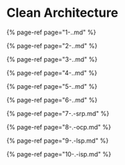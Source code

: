 # Clean Architecture

{% page-ref page="1-..md" %}

{% page-ref page="2-..md" %}

{% page-ref page="3-..md" %}

{% page-ref page="4-..md" %}

{% page-ref page="5-..md" %}

{% page-ref page="6-..md" %}

{% page-ref page="7-.-srp.md" %}

{% page-ref page="8-.-ocp.md" %}

{% page-ref page="9-.-lsp.md" %}

{% page-ref page="10-.-isp.md" %}



